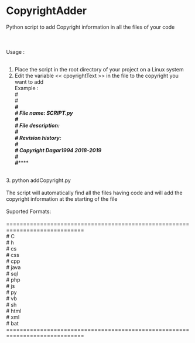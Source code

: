 # CopyrightAdder

Python script to add Copyright information in all the files of your code<br />
<br />
<br />
<br />
Usage : <br />
<br />
1. Place the script in the root directory of your project on a Linux system<br />
2. Edit the variable << cpoyrightText >> in the file to the copyright you want to add<br />
 Example : <br />
#<br />
#***************************************************************************<br />
#<br />
#* File name: SCRIPT.py <br />
#<br />
#* File description:<br />
#<br />
#* Revision history: <br />
#<br />
#* Copyright Dagar1994 2018-2019 <br />
#<br />
#***************************************************************************<br />
<br />
3. python addCopyright.py<br />
<br />
The script will automatically find all the files having code and will add the copyright information at the starting of the file<br />
<br />
Suported Formats:<br />
<br />
=============================================================================<br />
# C<br />
# h<br />
# cs<br />
# css<br />
# cpp<br />
# java<br />
# sql<br />
# php<br />
# js<br />
# py<br />
# vb<br />
# sh<br />
# html<br />
# xml<br />
# bat<br />
=============================================================================<br />
